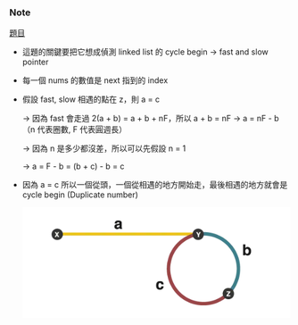 ### Note
[題目](https://leetcode.com/problems/find-the-duplicate-number/description/)

- 這題的關鍵要把它想成偵測 linked list 的 cycle begin → fast and slow pointer
- 每一個 nums 的數值是 next 指到的 index
- 假設 fast, slow 相遇的點在 z，則 a = c

    → 因為 fast 會走過 2(a + b) = a + b + nF，所以 a + b = nF → a = nF - b（n 代表圈數, F 代表圓週長）

    → 因為 n 是多少都沒差，所以可以先假設 n = 1

    → a = F - b = (b + c) - b = c

- 因為 a = c 所以一個從頭，一個從相遇的地方開始走，最後相遇的地方就會是 cycle begin (Duplicate number)

    ![image](image.png)